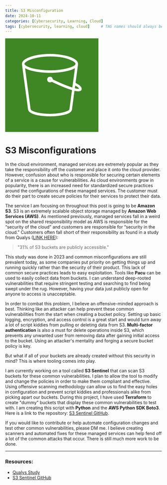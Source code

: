 ```yaml
---
title: S3 Misconfiguration
date: 2024-10-11
categories: [Cybersecurity, Learning, Cloud]
tags: [cybersecurity, learning, cloud]     # TAG names should always be lowercase
---
```


![S3Image](/assets/images/S3.png)

# S3 Misconfigurations

In the cloud environment, managed services are extremely popular as they take the responsibility off the customer and place it onto the cloud provider. However, confusion about who is responsible for securing certain elements of a service is a cause for vulnerabilities. As cloud environments grow in popularity, there is an increased need for standardized secure practices around the configurations of these managed services. The customer must do their part to create secure policies for their services to protect their data.

The service I am focusing on throughout this post is going to be **Amazon S3**. S3 is an extremely scalable object storage managed by **Amazon Web Services (AWS)**. As mentioned previously, managed services fall in a weird spot on the shared responsibility model as AWS is responsible for the “security of the cloud” and customers are responsible for “security in the cloud.” Customers often fall short of their responsibility as found in a study from Qualys ([LINK HERE](https://www.qualys.com/2023/totalcloud-security-insights/)):

> "31% of S3 buckets are publicly accessible."

This study was done in 2023 and common misconfigurations are still prevalent today, as some companies put priority on getting things up and running quickly rather than the security of their product. This lack of common secure practices leads to easy exploitation. Tools like **Pacu** can be used to easily collect data from buckets. I can understand deep-rooted vulnerabilities that require stringent testing and searching to find being swept under the rug. However, having your data just publicly open for anyone to access is unacceptable.

In order to combat this problem, I believe an offensive-minded approach is best. Thinking like an attacker can help prevent these common vulnerabilities from the start when creating a bucket policy. Setting up basic logging, encryption, and access control is a great start and would turn away a lot of script kiddies from pulling or deleting data from S3. **Multi-factor authentication** is also a must for delete operations inside S3, which prevents any unwanted user from removing data after gaining initial access to the bucket. Using an attacker's mentality and forging a secure bucket policy is key. 

But what if all of your buckets are already created without this security in mind? This is where tooling comes into play.

I am currently working on a tool called **S3 Sentinel** that can scan S3 buckets for these common vulnerabilities. I plan to allow the tool to modify and change the policies in order to make them compliant and effective. Using offensive scanning methodology can allow us to find the easy holes in configuration and prevent script kiddies and professionals alike from picking apart our buckets. During this project, I have used **Terraform** to create "dummy" buckets that display these common vulnerabilities to test with. I am creating this script with **Python** and the **AWS Python SDK Boto3**. Here is a link to the repository: [S3 Sentinel GitHub](https://github.com/gburger5/S3Sentinel).

If you would like to contribute or help automate configuration changes and test other common vulnerabilities, please DM me. I believe creating scanners and automated fixes for these managed services can help fend off a lot of the common attacks that occur. There is still much more work to be done.

---

### Resources:

- [Qualys Study](https://www.qualys.com/2023/totalcloud-security-insights/)
- [S3 Sentinel GitHub](https://github.com/gburger5/S3Sentinel)
